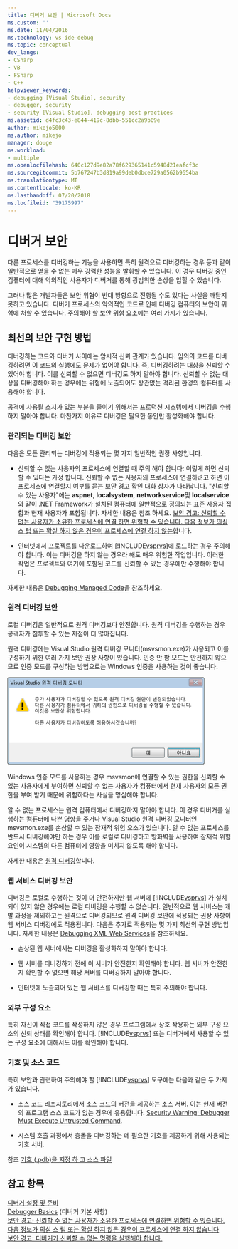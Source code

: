 ```yaml
---
title: 디버거 보안 | Microsoft Docs
ms.custom: ''
ms.date: 11/04/2016
ms.technology: vs-ide-debug
ms.topic: conceptual
dev_langs:
- CSharp
- VB
- FSharp
- C++
helpviewer_keywords:
- debugging [Visual Studio], security
- debugger, security
- security [Visual Studio], debugging best practices
ms.assetid: d4fc3c43-e844-419c-8dbb-551cc2a9b09e
author: mikejo5000
ms.author: mikejo
manager: douge
ms.workload:
- multiple
ms.openlocfilehash: 640c127d9e82a78f629365141c5948d21eafcf3c
ms.sourcegitcommit: 5b767247b3d819a99deb0dbce729a0562b9654ba
ms.translationtype: MT
ms.contentlocale: ko-KR
ms.lasthandoff: 07/20/2018
ms.locfileid: "39175997"
---
```

# <a name="debugger-security"></a>디버거 보안
다른 프로세스를 디버깅하는 기능을 사용하면 특히 원격으로 디버깅하는 경우 등과 같이 일반적으로 얻을 수 없는 매우 강력한 성능을 발휘할 수 있습니다. 이 경우 디버깅 중인 컴퓨터에 대해 악의적인 사용자가 디버거를 통해 광범위한 손상을 입힐 수 있습니다.  
  
 그러나 많은 개발자들은 보안 위협이 반대 방향으로 진행될 수도 있다는 사실을 깨닫지 못하고 있습니다. 디버기 프로세스의 악의적인 코드로 인해 디버깅 컴퓨터의 보안이 위험에 처할 수 있습니다. 주의해야 할 보안 위험 요소에는 여러 가지가 있습니다.  
  
## <a name="security-best-practices"></a>최선의 보안 구현 방법  
 디버깅하는 코드와 디버거 사이에는 암시적 신뢰 관계가 있습니다. 임의의 코드를 디버깅하려면 이 코드의 실행에도 문제가 없어야 합니다. 즉, 디버깅하려는 대상을 신뢰할 수 있어야 합니다. 이를 신뢰할 수 없으면 디버깅도 하지 말아야 합니다. 신뢰할 수 없는 대상을 디버깅해야 하는 경우에는 위험에 노출되어도 상관없는 격리된 환경의 컴퓨터를 사용해야 합니다.  
  
 공격에 사용될 소지가 있는 부분을 줄이기 위해서는 프로덕션 시스템에서 디버깅을 수행하지 말아야 합니다. 마찬가지 이유로 디버깅은 필요한 동안만 활성화해야 합니다.  
  
### <a name="managed-debugging-security"></a>관리되는 디버깅 보안  
 다음은 모든 관리되는 디버깅에 적용되는 몇 가지 일반적인 권장 사항입니다.  
  
-   신뢰할 수 없는 사용자의 프로세스에 연결할 때 주의 해야 합니다: 이렇게 하면 신뢰할 수 있다는 가정 합니다. 신뢰할 수 없는 사용자의 프로세스에 연결하려고 하면 이 프로세스에 연결할지 여부를 묻는 보안 경고 확인 대화 상자가 나타납니다. "신뢰할 수 있는 사용자"에는 **aspnet**, **localsystem**, **networkservice**및 **localservice**와 같이 .NET Framework가 설치된 컴퓨터에 일반적으로 정의되는 표준 사용자 집합과 현재 사용자가 포함됩니다. 자세한 내용은 참조 하세요. [보안 경고: 신뢰할 수 없는 사용자가 소유한 프로세스에 연결 하면 위험할 수 있습니다. 다음 정보가 의심 스 럽 또는 확실 하지 않은 경우이 프로세스에 연결 하지 않는](../debugger/security-warning-attaching-to-a-process-owned-by-an-untrusted-user.md)합니다.  
  
-   인터넷에서 프로젝트를 다운로드하여 [!INCLUDE[vsprvs](../code-quality/includes/vsprvs_md.md)]에 로드하는 경우 주의해야 합니다. 이는 디버깅을 하지 않는 경우라 해도 매우 위험한 작업입니다. 이러한 작업은 프로젝트와 여기에 포함된 코드를 신뢰할 수 있는 경우에만 수행해야 합니다.  
  
 자세한 내용은 [Debugging Managed Code](../debugger/debugging-managed-code.md)을 참조하세요.  
  
### <a name="remote-debugging-security"></a>원격 디버깅 보안  
 로컬 디버깅은 일반적으로 원격 디버깅보다 안전합니다. 원격 디버깅을 수행하는 경우 공격자가 침투할 수 있는 지점이 더 많아집니다.  
  
 원격 디버깅에는 Visual Studio 원격 디버깅 모니터(msvsmon.exe)가 사용되고 이를 구성하기 위한 여러 가지 보안 권장 사항이 있습니다. 인증 안 함 모드는 안전하지 않으므로 인증 모드를 구성하는 방법으로는 Windows 인증을 사용하는 것이 좋습니다.  
  
 ![오류 대화 상자가](../debugger/media/dbg_err_remotepermissionschanged.png "DBG_ERR_RemotePermissionsChanged")  
  
 Windows 인증 모드를 사용하는 경우 msvsmon에 연결할 수 있는 권한을 신뢰할 수 없는 사용자에게 부여하면 신뢰할 수 없는 사용자가 컴퓨터에서 현재 사용자의 모든 권한을 부여 받기 때문에 위험하다는 사실을 명심해야 합니다.  
  
 알 수 없는 프로세스는 원격 컴퓨터에서 디버깅하지 말아야 합니다. 이 경우 디버거를 실행하는 컴퓨터에 나쁜 영향을 주거나 Visual Studio 원격 디버깅 모니터인 msvsmon.exe를 손상할 수 있는 잠재적 위험 요소가 있습니다. 알 수 없는 프로세스를 반드시 디버깅해야만 하는 경우 이를 로컬로 디버깅하고 방화벽을 사용하여 잠재적 위험 요인이 시스템의 다른 컴퓨터에 영향을 미치지 않도록 해야 합니다.  
  
 자세한 내용은 [원격 디버깅](../debugger/remote-debugging.md)합니다.  
  
### <a name="web-services-debugging-security"></a>웹 서비스 디버깅 보안  
 디버깅은 로컬로 수행하는 것이 더 안전하지만 웹 서버에 [!INCLUDE[vsprvs](../code-quality/includes/vsprvs_md.md)] 가 설치되어 있지 않은 경우에는 로컬 디버깅을 수행할 수 없습니다. 일반적으로 웹 서비스는 개발 과정을 제외하고는 원격으로 디버깅되므로 원격 디버깅 보안에 적용되는 권장 사항이 웹 서비스 디버깅에도 적용됩니다. 다음은 추가로 적용되는 몇 가지 최선의 구현 방법입니다. 자세한 내용은 [Debugging XML Web Services](http://msdn.microsoft.com/en-us/c900b137-9fbd-4f59-91b5-9c2c6ce06f00)을 참조하세요.  
  
-   손상된 웹 서버에서는 디버깅을 활성화하지 말아야 합니다.  
  
-   웹 서버를 디버깅하기 전에 이 서버가 안전한지 확인해야 합니다. 웹 서버가 안전한지 확인할 수 없으면 해당 서버를 디버깅하지 말아야 합니다.  
  
-   인터넷에 노출되어 있는 웹 서비스를 디버깅할 때는 특히 주의해야 합니다.  
  
### <a name="external-components"></a>외부 구성 요소  
 특히 자신이 직접 코드를 작성하지 않은 경우 프로그램에서 상호 작용하는 외부 구성 요소의 신뢰 상태를 확인해야 합니다. [!INCLUDE[vsprvs](../code-quality/includes/vsprvs_md.md)] 또는 디버거에서 사용할 수 있는 구성 요소에 대해서도 이를 확인해야 합니다.  
  
### <a name="symbols-and-source-code"></a>기호 및 소스 코드  
 특히 보안과 관련하여 주의해야 할 [!INCLUDE[vsprvs](../code-quality/includes/vsprvs_md.md)] 도구에는 다음과 같은 두 가지가 있습니다.  
  
-   소스 코드 리포지토리에서 소스 코드의 버전을 제공하는 소스 서버. 이는 현재 버전의 프로그램 소스 코드가 없는 경우에 유용합니다. [Security Warning: Debugger Must Execute Untrusted Command](../debugger/security-warning-debugger-must-execute-untrusted-command.md).  
  
-   시스템 호출 과정에서 충돌을 디버깅하는 데 필요한 기호를 제공하기 위해 사용되는 기호 서버.  
  
 참조 [기호 (.pdb)을 지정 하 고 소스 파일](../debugger/specify-symbol-dot-pdb-and-source-files-in-the-visual-studio-debugger.md)  
  
## <a name="see-also"></a>참고 항목  
 [디버거 설정 및 준비](../debugger/debugger-settings-and-preparation.md)   
 [Debugger Basics](../debugger/getting-started-with-the-debugger.md) (디버거 기본 사항)  
 [보안 경고: 신뢰할 수 없는 사용자가 소유한 프로세스에 연결하면 위험할 수 있습니다. 다음 정보가 의심 스 럽 또는 확실 하지 않은 경우이 프로세스에 연결 하지 않습니다](../debugger/security-warning-attaching-to-a-process-owned-by-an-untrusted-user.md)   
 [보안 경고: 디버거가 신뢰할 수 없는 명령을 실행해야 합니다.](../debugger/security-warning-debugger-must-execute-untrusted-command.md)